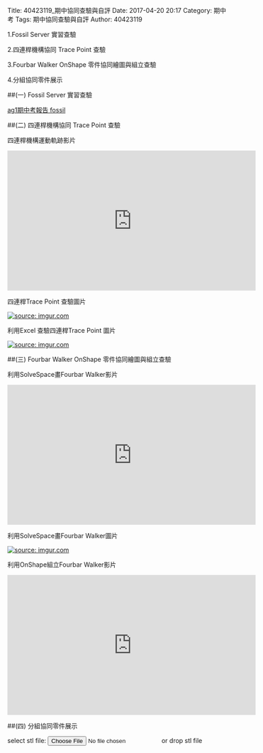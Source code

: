 Title: 40423119_期中協同查驗與自評
Date: 2017-04-20 20:17
Category: 期中考
Tags: 期中協同查驗與自評
Author: 40423119

1.Fossil Server 實習查驗

2.四連桿機構協同 Trace Point 查驗

3.Fourbar Walker OnShape 零件協同繪圖與組立查驗

4.分組協同零件展示

<!-- PELICAN_END_SUMMARY -->

##(一) Fossil Server 實習查驗

<a href="https://mde2a2.kmol.info/midterm/ag1/index">ag1期中考報告 fossil </a>

##(二) 四連桿機構協同 Trace Point 查驗

四連桿機構運動軌跡影片

<iframe width="560" height="315" src="https://www.youtube.com/embed/agb9hsjFZGo" frameborder="0" allowfullscreen></iframe>

四連桿Trace Point 查驗圖片

<a href="http://imgur.com/Jojcjxr"><img src="http://i.imgur.com/Jojcjxr.png" title="source: imgur.com" /></a>

利用Excel 查驗四連桿Trace Point 圖片

<a href="http://imgur.com/tQ6GUcc"><img src="http://i.imgur.com/tQ6GUcc.png" title="source: imgur.com" /></a>

##(三) Fourbar Walker OnShape 零件協同繪圖與組立查驗

利用SolveSpace畫Fourbar Walker影片

<iframe width="560" height="315" src="https://www.youtube.com/embed/K2Go2NYjTVA" frameborder="0" allowfullscreen></iframe>

利用SolveSpace畫Fourbar Walker圖片

<a href="http://imgur.com/IY313RC"><img src="http://i.imgur.com/IY313RC.png" title="source: imgur.com" /></a>

利用OnShape組立Fourbar Walker影片

<iframe width="560" height="315" src="https://www.youtube.com/embed/QxSqVL9Np2c" frameborder="0" allowfullscreen></iframe>

##(四) 分組協同零件展示

<link href="./../work/madeleine/src/css/Madeleine.css" rel="stylesheet">
<script src="./../work/madeleine/src/stats.js"></script>
<script src="./../work/madeleine/src/detector.js"></script>
<script src="./../work/madeleine/src/three.min.js"></script>
<script src="./../work/madeleine/src/Madeleine.js"></script>

<div id="target" class="madeleine"></div>

<script>
window.onload = function(){
    var madeleine = new Madeleine({
      target: 'target', // target div id
      data: './../data/Fourbar Walker.stl', // data path
      path: './../work/madeleine/src/' // path to source directory from current html file
    });
}; 
</script>

<script src="https://cdnjs.cloudflare.com/ajax/libs/three.js/r68/three.min.js"
></script>
<script src="https://rawgit.com/mrdoob/three.js/master/examples/js/controls/TrackballControls.js"
></script>
<script src="./../data/w9/loader.js"></script>
<script src="./../data/w9/stl.js"></script>
<div>
select stl file: <input type="file" id="file" /> or drop stl file
</div>
<div id="view"></div>
